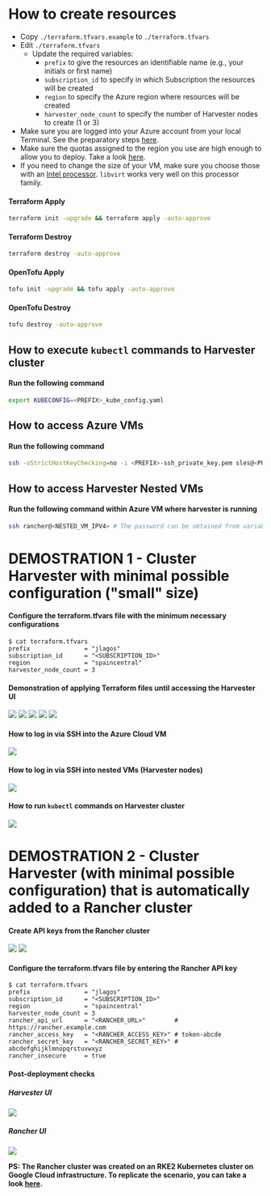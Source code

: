 # How to create resources

- Copy `./terraform.tfvars.example` to `./terraform.tfvars`
- Edit `./terraform.tfvars`
  - Update the required variables:
    - `prefix` to give the resources an identifiable name (e.g., your initials or first name)
    - `subscription_id` to specify in which Subscription the resources will be created
    - `region` to specify the Azure region where resources will be created
    - `harvester_node_count` to specify the number of Harvester nodes to create (1 or 3)
- Make sure you are logged into your Azure account from your local Terminal. See the preparatory steps [here](../../modules/azure/README.md).
- Make sure the quotas assigned to the region you use are high enough to allow you to deploy. Take a look [here](https://learn.microsoft.com/en-us/azure/quotas/quotas-overview#adjustable-and-non-adjustable-quotas).
- If you need to change the size of your VM, make sure you choose those with an [Intel processor](https://azure.microsoft.com/en-us/blog/nested-virtualization-in-azure/). `libvirt` works very well on this processor family.

#### Terraform Apply

```bash
terraform init -upgrade && terraform apply -auto-approve
```

#### Terraform Destroy

```bash
terraform destroy -auto-approve
```

#### OpenTofu Apply

```bash
tofu init -upgrade && tofu apply -auto-approve
```

#### OpenTofu Destroy

```bash
tofu destroy -auto-approve
```

## How to execute `kubectl` commands to Harvester cluster

#### Run the following command

```bash
export KUBECONFIG=<PREFIX>_kube_config.yaml
```

## How to access Azure VMs

#### Run the following command

```bash
ssh -oStrictHostKeyChecking=no -i <PREFIX>-ssh_private_key.pem sles@<PUBLIC_IPV4>
```

## How to access Harvester Nested VMs

#### Run the following command within Azure VM where harvester is running

```bash
ssh rancher@<NESTED_VM_IPV4> # The password can be obtained from variable harvester_password or from join/create_cloud_config.yaml file in the current folder
```

# DEMOSTRATION 1 - Cluster Harvester with minimal possible configuration ("small" size)

#### Configure the terraform.tfvars file with the minimum necessary configurations

```console
$ cat terraform.tfvars
prefix               = "jlagos"
subscription_id      = "<SUBSCRIPTION_ID>"
region               = "spaincentral"
harvester_node_count = 3
```

#### Demonstration of applying Terraform files until accessing the Harvester UI

![](../../images/AZURE_PROJ_README_1.png)
![](../../images/AZURE_PROJ_README_2.png)
![](../../images/AZURE_PROJ_README_3.png)
![](../../images/AZURE_PROJ_README_4.png)
![](../../images/AZURE_PROJ_README_5.png)

#### How to log in via SSH into the Azure Cloud VM

![](../../images/AZURE_PROJ_README_6.png)

#### How to log in via SSH into nested VMs (Harvester nodes)

![](../../images/AZURE_PROJ_README_7.png)

#### How to run `kubectl` commands on Harvester cluster

![](../../images/AZURE_PROJ_README_8.png)

# DEMOSTRATION 2 - Cluster Harvester (with minimal possible configuration) that is automatically added to a Rancher cluster

#### Create API keys from the Rancher cluster

![](../../images/AZURE_PROJ_README_9.png)
![](../../images/AZURE_PROJ_README_10.png)

#### Configure the terraform.tfvars file by entering the Rancher API key

```console
$ cat terraform.tfvars
prefix               = "jlagos"
subscription_id      = "<SUBSCRIPTION_ID>"
region               = "spaincentral"
harvester_node_count = 3
rancher_api_url      = "<RANCHER_URL>"        # https://rancher.example.com
rancher_access_key   = "<RANCHER_ACCESS_KEY>" # token-abcde
rancher_secret_key   = "<RANCHER_SECRET_KEY>" # abcdefghijklmnopqrstuvwxyz
rancher_insecure     = true
```

#### Post-deployment checks

##### Harvester UI

![](../../images/AZURE_PROJ_README_11.png) 

##### Rancher UI

![](../../images/AZURE_PROJ_README_12.png)

**PS: The Rancher cluster was created on an RKE2 Kubernetes cluster on Google Cloud infrastructure. To replicate the scenario, you can take a look [here](https://github.com/rancher/tf-rancher-up/tree/main/recipes/upstream/google-cloud/rke2).**
